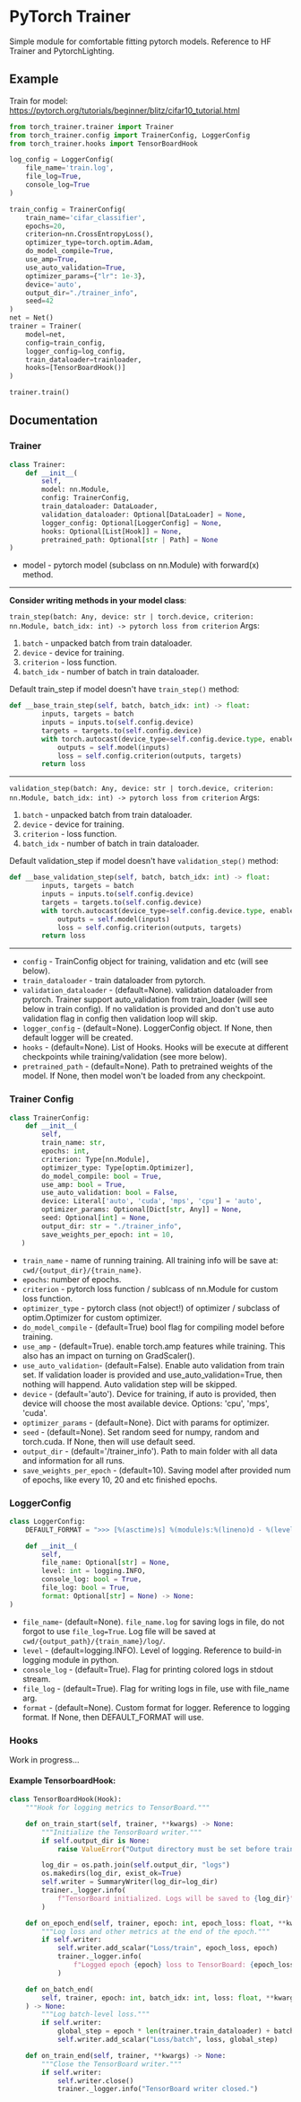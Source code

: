 # PyTorch Trainer

Simple module for comfortable fitting pytorch models. Reference to HF Trainer and PytorchLighting.

## Example
Train for model: https://pytorch.org/tutorials/beginner/blitz/cifar10_tutorial.html
```py
from torch_trainer.trainer import Trainer
from torch_trainer.config import TrainerConfig, LoggerConfig
from torch_trainer.hooks import TensorBoardHook

log_config = LoggerConfig(
    file_name='train.log',
    file_log=True,
    console_log=True
)

train_config = TrainerConfig(
    train_name='cifar_classifier',
    epochs=20,
    criterion=nn.CrossEntropyLoss(),
    optimizer_type=torch.optim.Adam,
    do_model_compile=True,
    use_amp=True,
    use_auto_validation=True,
    optimizer_params={"lr": 1e-3},
    device='auto',
    output_dir="./trainer_info",
    seed=42
)
net = Net()
trainer = Trainer(
    model=net,
    config=train_config,
    logger_config=log_config,
    train_dataloader=trainloader,
    hooks=[TensorBoardHook()]
)

trainer.train()
```

## Documentation

### Trainer
```py
class Trainer:
    def __init__(
        self,
        model: nn.Module,
        config: TrainerConfig,
        train_dataloader: DataLoader,
        validation_dataloader: Optional[DataLoader] = None,
        logger_config: Optional[LoggerConfig] = None,
        hooks: Optional[List[Hook]] = None,
        pretrained_path: Optional[str | Path] = None
)
```
* model - pytorch model (subclass on nn.Module) with forward(x) method.

-----------------------------------------------------------------------------------------------
**Consider writing methods in your model class**:

```train_step(batch: Any, device: str | torch.device, criterion: nn.Module, batch_idx: int) -> pytorch loss from criterion```
Args:
1) ```batch``` - unpacked batch from train dataloader.
2) ```device``` - device for training.
3) ```criterion``` - loss function.
4) ```batch_idx``` - number of batch in train dataloader.

Default train_step if model doesn't have ```train_step()``` method:
```py
def __base_train_step(self, batch, batch_idx: int) -> float:
        inputs, targets = batch
        inputs = inputs.to(self.config.device)
        targets = targets.to(self.config.device)
        with torch.autocast(device_type=self.config.device.type, enabled=self.config.use_amp):
            outputs = self.model(inputs)
            loss = self.config.criterion(outputs, targets)
        return loss
```
-----------------------------------------------------------------------------------------------

```validation_step(batch: Any, device: str | torch.device, criterion: nn.Module, batch_idx: int) -> pytorch loss from criterion```
Args:
1) ```batch``` - unpacked batch from train dataloader.
2) ```device``` - device for training.
3) ```criterion``` - loss function.
4) ```batch_idx``` - number of batch in train dataloader.

Default validation_step if model doesn't have ```validation_step()``` method:
```py
def __base_validation_step(self, batch, batch_idx: int) -> float:
        inputs, targets = batch
        inputs = inputs.to(self.config.device)
        targets = targets.to(self.config.device)
        with torch.autocast(device_type=self.config.device.type, enabled=self.config.use_amp):
            outputs = self.model(inputs)
            loss = self.config.criterion(outputs, targets)
        return loss
```
-----------------------------------------------------------------------------------------------
* ```config``` - TrainConfig object for training, validation and etc (will see below).
* ```train_dataloader``` - train dataloader from pytorch.
* ```validation_dataloader``` - (default=None). validation dataloader from pytorch. Trainer support auto_validation from train_loader (will see below in train config).
If no validation is provided and don't use auto validation flag in config then validation loop will skip.
* ```logger_config``` - (default=None). LoggerConfig object. If None, then default logger will be created.
* ```hooks``` - (default=None). List of Hooks. Hooks will be execute at different checkpoints while training/validation (see more below).
* ```pretrained_path``` - (default=None). Path to pretrained weights of the model. If None, then model won't be loaded  from any checkpoint.
### Trainer Config
```py
class TrainerConfig:
    def __init__(
        self,
        train_name: str,
        epochs: int,
        criterion: Type[nn.Module],
        optimizer_type: Type[optim.Optimizer],
        do_model_compile: bool = True,
        use_amp: bool = True,
        use_auto_validation: bool = False,
        device: Literal['auto', 'cuda', 'mps', 'cpu'] = 'auto',
        optimizer_params: Optional[Dict[str, Any]] = None,
        seed: Optional[int] = None,
        output_dir: str = "./trainer_info",
        save_weights_per_epoch: int = 10,
   )
```
* ```train_name``` - name of running training. All training info will be save at: ```cwd/{output_dir}/{train_name}```.
* ```epochs```: number of epochs.
* ```criterion``` - pytorch loss function / sublcass of nn.Module for custom loss function.
* ```optimizer_type``` - pytorch class (not object!) of optimizer / subclass of optim.Optimizer for custom optimizer.
* ```do_model_compile``` - (default=True) bool flag for compiling model before training.
* ```use_amp``` - (default=True). enable torch.amp features while training. This also has an impact on turning on GradScaler().
* ```use_auto_validation```- (default=False). Enable auto validation from train set. If validation loader is provided and use_auto_validation=True, then nothing will happend. Auto validation step will be skipped.
* ```device``` - (default='auto'). Device for training, if auto is provided, then device will choose the most available device. Options: 'cpu', 'mps', 'cuda'.
*  ```optimizer_params``` - (default=None}. Dict with params for optimizer.
*  ```seed``` - (default=None). Set random seed for numpy, random and torch.cuda. If None, then will use default seed.
*  ```output_dir``` - (default='/trainer_info'). Path to main folder with all data and information for all runs.
*  ```save_weights_per_epoch``` - (default=10). Saving model after provided num of epochs, like every 10, 20 and etc finished epochs.
### LoggerConfig
```py
class LoggerConfig:
    DEFAULT_FORMAT = ">>> [%(asctime)s] %(module)s:%(lineno)d - %(levelname)s - %(message)s"

    def __init__(
        self,
        file_name: Optional[str] = None,
        level: int = logging.INFO,
        console_log: bool = True,
        file_log: bool = True,
        format: Optional[str] = None) -> None:
)
```
* ```file_name```- (default=None). ```file_name.log``` for saving logs in file, do not forgot to use ```file_log=True```. Log file will be saved at ```cwd/{output_path}/{train_name}/log/```.
* ```level``` - (default=logging.INFO). Level of logging. Reference to build-in logging module in python.
* ```console_log``` - (default=True). Flag for printing colored logs in stdout stream.
* ```file_log``` - (default=True). Flag for writing logs in file, use with file_name arg.
* ```format``` - (default=None). Custom format for logger. Reference to logging format. If None, then DEFAULT_FORMAT will use.

### Hooks

Work in progress...

#### Example TensorboardHook:
```py
class TensorBoardHook(Hook):
    """Hook for logging metrics to TensorBoard."""

    def on_train_start(self, trainer, **kwargs) -> None:
        """Initialize the TensorBoard writer."""
        if self.output_dir is None:
            raise ValueError("Output directory must be set before training starts.")

        log_dir = os.path.join(self.output_dir, "logs")
        os.makedirs(log_dir, exist_ok=True)
        self.writer = SummaryWriter(log_dir=log_dir)
        trainer._logger.info(
            f"TensorBoard initialized. Logs will be saved to {log_dir}"
        )

    def on_epoch_end(self, trainer, epoch: int, epoch_loss: float, **kwargs) -> None:
        """Log loss and other metrics at the end of the epoch."""
        if self.writer:
            self.writer.add_scalar("Loss/train", epoch_loss, epoch)
            trainer._logger.info(
                f"Logged epoch {epoch} loss to TensorBoard: {epoch_loss:.4f}"
            )

    def on_batch_end(
        self, trainer, epoch: int, batch_idx: int, loss: float, **kwargs
    ) -> None:
        """Log batch-level loss."""
        if self.writer:
            global_step = epoch * len(trainer.train_dataloader) + batch_idx
            self.writer.add_scalar("Loss/batch", loss, global_step)

    def on_train_end(self, trainer, **kwargs) -> None:
        """Close the TensorBoard writer."""
        if self.writer:
            self.writer.close()
            trainer._logger.info("TensorBoard writer closed.")
```
